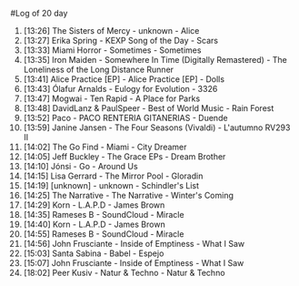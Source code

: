#Log of 20 day

1. [13:26] The Sisters of Mercy - unknown - Alice
1. [13:27] Erika Spring - KEXP Song of the Day - Scars
1. [13:33] Miami Horror - Sometimes - Sometimes
1. [13:35] Iron Maiden - Somewhere In Time (Digitally Remastered) - The Loneliness of the Long Distance Runner
1. [13:41] Alice Practice [EP] - Alice Practice [EP] - Dolls
1. [13:43] Ólafur Arnalds - Eulogy for Evolution - 3326
1. [13:47] Mogwai - Ten Rapid - A Place for Parks
1. [13:48] DavidLanz & PaulSpeer - Best of World Music - Rain Forest
1. [13:52] Paco - PACO RENTERIA GITANERIAS - Duende
1. [13:59] Janine Jansen - The Four Seasons (Vivaldi) - L'autumno RV293 II
1. [14:02] The Go Find - Miami - City Dreamer
1. [14:05] Jeff Buckley - The Grace EPs - Dream Brother
1. [14:10] Jónsi - Go - Around Us
1. [14:15] Lisa Gerrard - The Mirror Pool - Gloradin
1. [14:19] [unknown] - unknown - Schindler's List
1. [14:25] The Narrative - The Narrative - Winter's Coming
1. [14:29] Korn - L.A.P.D - James Brown
1. [14:35] Rameses B - SoundCloud - Miracle
1. [14:40] Korn - L.A.P.D - James Brown
1. [14:55] Rameses B - SoundCloud - Miracle
1. [14:56] John Frusciante - Inside of Emptiness - What I Saw
1. [15:03] Santa Sabina - Babel - Espejo
1. [15:07] John Frusciante - Inside of Emptiness - What I Saw
1. [18:02] Peer Kusiv - Natur & Techno - Natur & Techno
